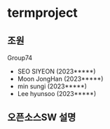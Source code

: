 # termproject
## 조원
Group74
 - SEO SIYEON (2023*****)
 - Moon JongHan (2023*****)
 - min sungi (2023*****)
 - Lee hyunsoo (2023*****)
## 오픈소스SW 설명
